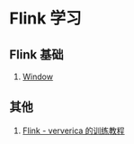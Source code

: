 # Flink 学习
## Flink 基础
1. [Window](flink-streaming/src/main/java/com/luckypeng/study/flink/window)

## 其他
1. [Flink - ververica 的训练教程](https://training.ververica.com/)
